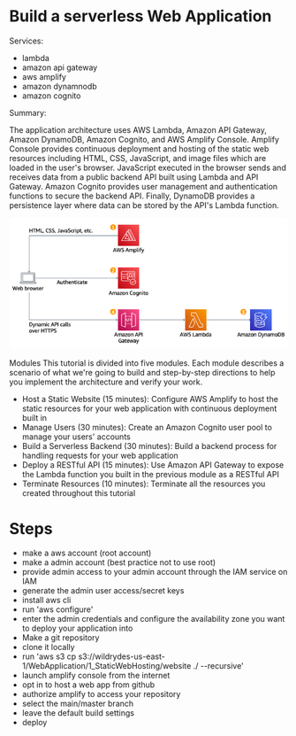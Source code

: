 # Build a serverless Web Application

Services:

- lambda
- amazon api gateway
- aws amplify
- amazon dynamnodb
- amazon cognito

Summary:

The application architecture uses AWS Lambda, Amazon API Gateway, Amazon DynamoDB, Amazon Cognito, and AWS Amplify Console. Amplify Console provides continuous deployment and hosting of the static web resources including HTML, CSS, JavaScript, and image files which are loaded in the user's browser. JavaScript executed in the browser sends and receives data from a public backend API built using Lambda and API Gateway. Amazon Cognito provides user management and authentication functions to secure the backend API. Finally, DynamoDB provides a persistence layer where data can be stored by the API's Lambda function.

![Architecture](Serverless_Architecture.d930970c77b382db6e0395198aacccd8a27fefb7.png)

Modules
This tutorial is divided into five modules. Each module describes a scenario of what we're going to build and step-by-step directions to help you implement the architecture and verify your work. 

- Host a Static Website (15 minutes): Configure AWS Amplify to host the static resources for your web application with continuous deployment built in
- Manage Users (30 minutes): Create an Amazon Cognito user pool to manage your users' accounts
- Build a Serverless Backend (30 minutes): Build a backend process for handling requests for your web application
- Deploy a RESTful API (15 minutes): Use Amazon API Gateway to expose the Lambda function you built in the previous module as a RESTful API
- Terminate Resources (10 minutes): Terminate all the resources you created throughout this tutorial

# Steps

- make a aws account (root account)
- make a admin account (best practice not to use root)
- provide admin access to your admin account through the IAM service on IAM
- generate the admin user access/secret keys
- install aws cli
- run 'aws configure'
- enter the admin credentials and configure the availability zone you want to deploy your application into
- Make a git repository
- clone it locally
- run 'aws s3 cp s3://wildrydes-us-east-1/WebApplication/1_StaticWebHosting/website ./ --recursive'
- launch amplify console from the internet
- opt in to host a web app from github
- authorize amplify to access your repository
- select the main/master branch
- leave the default build settings
- deploy


